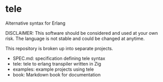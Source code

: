 # tele

Alternative syntax for Erlang

DISCLAIMER: This software should be considered and used at your own risk. The language is not stable and could be changed at anytime.

This repository is broken up into separate projects.

- SPEC.md: specification defining tele syntax
- tele: tele to erlang transpiler written in Zig
- examples: example projects using tele
- book: Markdown book for documentation
